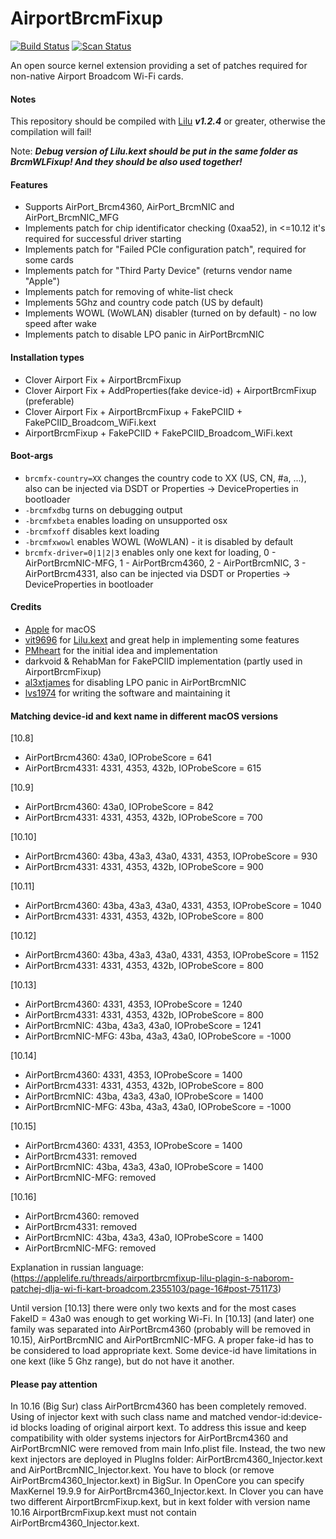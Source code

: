 AirportBrcmFixup
==================

[![Build Status](https://travis-ci.com/acidanthera/AirportBrcmFixup.svg?branch=master)](https://travis-ci.com/acidanthera/AirportBrcmFixup) [![Scan Status](https://scan.coverity.com/projects/16401/badge.svg?flat=1)](https://scan.coverity.com/projects/16401)

An open source kernel extension providing a set of patches required for non-native Airport Broadcom Wi-Fi cards.

#### Notes
This repository should be compiled with [Lilu](https://github.com/vit9696/Lilu) ***v1.2.4*** or greater, otherwise the compilation will fail!

Note: ***Debug version of Lilu.kext should be put in the same folder as BrcmWLFixup! And they should be also used together!***

#### Features
- Supports AirPort_Brcm4360, AirPort_BrcmNIC and AirPort_BrcmNIC_MFG
- Implements patch for chip identificator checking (0xaa52), in <=10.12 it's required for successful driver starting
- Implements patch for "Failed PCIe configuration patch", required for some cards 
- Implements patch for "Third Party Device" (returns vendor name "Apple")
- Implements patch for removing of white-list check
- Implements 5Ghz and country code patch (US by default)
- Implements WOWL (WoWLAN) disabler (turned on by default) - no low speed after wake
- Implements patch to disable LPO panic in AirPortBrcmNIC

#### Installation types
- Clover Airport Fix + AirportBrcmFixup
- Clover Airport Fix + AddProperties(fake device-id) + AirportBrcmFixup (preferable)
- Clover Airport Fix + AirportBrcmFixup + FakePCIID + FakePCIID_Broadcom_WiFi.kext
- AirportBrcmFixup + FakePCIID + FakePCIID_Broadcom_WiFi.kext

#### Boot-args
- `brcmfx-country=XX` changes the country code to XX (US, CN, #a, ...), also can be injected via DSDT or Properties → DeviceProperties in bootloader
- `-brcmfxdbg` turns on debugging output
- `-brcmfxbeta` enables loading on unsupported osx
- `-brcmfxoff` disables kext loading
- `-brcmfxwowl` enables WOWL (WoWLAN) - it is disabled by default
- `brcmfx-driver=0|1|2|3` enables only one kext for loading, 0 - AirPortBrcmNIC-MFG, 1 - AirPortBrcm4360, 2 - AirPortBrcmNIC, 3 - AirPortBrcm4331, also can be injected via DSDT or Properties → DeviceProperties in bootloader

#### Credits
- [Apple](https://www.apple.com) for macOS  
- [vit9696](https://github.com/vit9696) for [Lilu.kext](https://github.com/vit9696/Lilu) and great help in implementing some features
- [PMheart](https://github.com/PMheart) for the initial idea and implementation
- darkvoid & RehabMan for FakePCIID implementation (partly used in AirportBrcmFixup)
- [al3xtjames](https://github.com/al3xtjames) for disabling LPO panic in AirPortBrcmNIC 
- [lvs1974](https://applelife.ru/members/lvs1974.53809/) for writing the software and maintaining it


#### Matching device-id and kext name in different macOS versions
[10.8]
- AirPortBrcm4360: 43a0, IOProbeScore = 641
- AirPortBrcm4331: 4331, 4353, 432b, IOProbeScore = 615

[10.9]
- AirPortBrcm4360: 43a0, IOProbeScore = 842
- AirPortBrcm4331: 4331, 4353, 432b, IOProbeScore = 700

[10.10]
- AirPortBrcm4360: 43ba, 43a3, 43a0, 4331, 4353, IOProbeScore = 930
- AirPortBrcm4331: 4331, 4353, 432b, IOProbeScore = 900

[10.11]
- AirPortBrcm4360: 43ba, 43a3, 43a0, 4331, 4353, IOProbeScore = 1040
- AirPortBrcm4331: 4331, 4353, 432b, IOProbeScore = 800

[10.12]
- AirPortBrcm4360: 43ba, 43a3, 43a0, 4331, 4353, IOProbeScore = 1152
- AirPortBrcm4331: 4331, 4353, 432b, IOProbeScore = 800

[10.13]
- AirPortBrcm4360: 4331, 4353, IOProbeScore = 1240
- AirPortBrcm4331: 4331, 4353, 432b, IOProbeScore = 800
- AirPortBrcmNIC: 43ba, 43a3, 43a0, IOProbeScore = 1241
- AirPortBrcmNIC-MFG: 43ba, 43a3, 43a0, IOProbeScore = -1000

[10.14]
- AirPortBrcm4360: 4331, 4353, IOProbeScore = 1400
- AirPortBrcm4331: 4331, 4353, 432b, IOProbeScore = 800
- AirPortBrcmNIC: 43ba, 43a3, 43a0, IOProbeScore = 1400
- AirPortBrcmNIC-MFG: 43ba, 43a3, 43a0, IOProbeScore = -1000

[10.15]
- AirPortBrcm4360: 4331, 4353, IOProbeScore = 1400
- AirPortBrcm4331: removed
- AirPortBrcmNIC: 43ba, 43a3, 43a0, IOProbeScore = 1400
- AirPortBrcmNIC-MFG: removed

[10.16]
- AirPortBrcm4360: removed
- AirPortBrcm4331: removed
- AirPortBrcmNIC: 43ba, 43a3, 43a0, IOProbeScore = 1400
- AirPortBrcmNIC-MFG: removed

Explanation in russian language: (https://applelife.ru/threads/airportbrcmfixup-lilu-plagin-s-naborom-patchej-dlja-wi-fi-kart-broadcom.2355103/page-16#post-751173)

Until version [10.13] there were only two kexts and for the most cases FakeID = 43a0 was enough to get working Wi-Fi.
In [10.13] (and later) one family was separated into AirPortBrcm4360 (probably will be removed in 10.15), AirPortBrcmNIC and AirPortBrcmNIC-MFG.
A proper fake-id has to be considered to load appropriate kext. Some device-id have limitations in one kext (like 5 Ghz range), but do not have it another.

#### Please pay attention
In 10.16 (Big Sur) class AirPortBrcm4360 has been completely removed. Using of injector kext with such class name and matched vendor-id:device-id blocks
loading of original airport kext. To address this issue and keep compatibility with older systems injectors for AirPortBrcm4360 and AirPortBrcmNIC were removed
from main Info.plist file. Instead, the two new kext injectors are deployed in PlugIns folder: AirPortBrcm4360_Injector.kext and AirPortBrcmNIC_Injector.kext.
You have to block (or remove AirPortBrcm4360_Injector.kext) in BigSur. In OpenCore you can specify MaxKernel 19.9.9 for AirPortBrcm4360_Injector.kext.
In Clover you can have two different AirportBrcmFixup.kext, but in kext folder with version name 10.16 AirportBrcmFixup.kext must not contain AirPortBrcm4360_Injector.kext.

